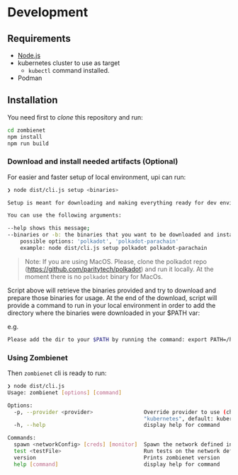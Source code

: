 # Development

## Requirements

- [Node.js](https://nodejs.org/)
- kubernetes cluster to use as target
  - `kubectl` command installed.
- Podman

## Installation

You need first to _clone_ this repository and run:

```bash
cd zombienet
npm install
npm run build
```

### Download and install needed artifacts (Optional)

For easier and faster setup of local environment, upi can run:

```bash
❯ node dist/cli.js setup <binaries>

Setup is meant for downloading and making everything ready for dev environment of ZombieNet;

You can use the following arguments:

--help shows this message;
--binaries or -b: the binaries that you want to be downloaded and installed during the setup, provided in a row without any separators;
	possible options: 'polkadot', 'polkadot-parachain'
	example: node dist/cli.js setup polkadot polkadot-parachain
```

> Note: If you are using MacOS. Please, clone the polkadot repo (https://github.com/paritytech/polkadot) and run it locally. At the moment there is no `polkadot` binary for MacOs.

Script above will retrieve the binaries provided and try to download and prepare those binaries for usage. At the end of the download, script will provide a command to run in your local environment in order to add the directory where the binaries were downloaded in your $PATH var:

e.g.

```bash
Please add the dir to your $PATH by running the command: export PATH=/home/<user>/current_directory:$PATH
```

### Using Zombienet

Then `zombienet` cli is ready to run:

```bash
❯ node dist/cli.js
Usage: zombienet [options] [command]

Options:
  -p, --provider <provider>                Override provider to use (choices: "podman",
                                           "kubernetes", default: kubernetes)
  -h, --help                               display help for command

Commands:
  spawn <networkConfig> [creds] [monitor]  Spawn the network defined in the config
  test <testFile>                          Run tests on the network defined
  version                                  Prints zombienet version
  help [command]                           display help for command
```
